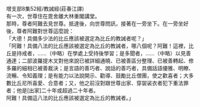 增支部8集52經/教誡經(莊春江譯)  
有一次，世尊住在毘舍離大林重閣講堂。  
那時，尊者阿難去見世尊。抵達後，向世尊問訊，接著在一旁坐下。在一旁坐好後，尊者阿難對世尊這麼說：  
「大德！具備多少法的比丘應該被選定為比丘的教誡者呢？」  
「阿難！具備八法的比丘應該被選定為比丘的教誡者，哪八個呢？阿難！這裡，比丘是持戒者，……（中略）在學處上受持後學習；是多聞者，……（中略）以見善通達；二部波羅提木叉對他來說已被詳細通曉、已被善區分整理、已被善轉起、修多羅的細相已被善裁決；是言語的善巧者、說話的善巧者，具備話語優雅、明瞭、流暢、令知義理；是有能力以法說開示、勸導、鼓勵比丘僧團，使之歡喜者；大多數比丘尼所喜愛、合意者；又，他之前沒對跟世尊出家、穿袈裟衣者犯下重法罪者；他是[出家]二十年或超過二十年者。  
阿難！具備這八法的比丘應該被選定為比丘的教誡者。」  
  
  
